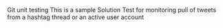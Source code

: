 Git unit testing
This is a sample Solution Test for monitoring pull of tweets from a hashtag thread or an active user account
